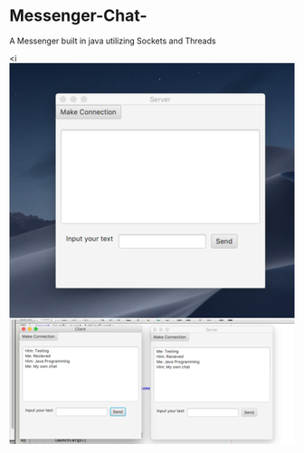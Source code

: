 # Messenger-Chat-
A Messenger built in java utilizing Sockets and Threads

<i
<img src="https://github.com/kiaito/Messenger-Chat-/blob/master/serverimg.png?raw=true"/>
<img src="https://github.com/kiaito/Messenger-Chat-/blob/master/chatproimg.png?raw=true"/>
